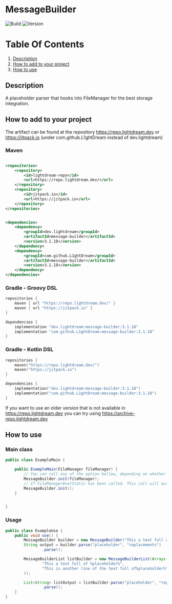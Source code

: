 # MessageBuilder

![Build](../../actions/workflows/build.yml/badge.svg)
![Version](https://img.shields.io/badge/Version-3.1.18-red.svg)

# Table Of Contents

1. [Description](#description)
2. [How to add to your project](#how-to-add-to-your-project)
3. [How to use](#how-to-use)

## Description

A placeholder parser that hooks into FileManager for the best storage integration.

## How to add to your project

The artifact can be found at the repository https://repo.lightdream.dev or https://jitpack.io (under
com.github.L1ghtDream instead of dev.lightdream)

### Maven

```xml

<repositories>
    <repository>
        <id>lightdream-repo</id>
        <url>https://repo.lightdream.dev/</url>
    </repository>
    <repository>
        <id>jitpack.io</id>
        <url>https://jitpack.io</url>
    </repository>
</repositories>
```

```xml

<dependencies>
    <dependency>
        <groupId>dev.lightdream</groupId>
        <artifactId>message-builder</artifactId>
        <version>3.1.18</version>
    </dependency>
    <dependency>
        <groupId>com.github.L1ghtDream</groupId>
        <artifactId>message-builder</artifactId>
        <version>3.1.18</version>
    </dependency>
</dependencies>
```

### Gradle - Groovy DSL

```groovy
repositories {
    maven { url "https://repo.lightdream.dev/" }
    maven { url "https://jitpack.io" }
}

dependencies {
    implementation "dev.lightdream:message-builder:3.1.18"
    implementation "com.github.L1ghtDream:message-builder:3.1.18"
}
```

### Gradle - Kotlin DSL

```kotlin
repositories {
    maven("https://repo.lightdream.dev/")
    maven("https://jitpack.io")
}

dependencies {
    implementation("dev.lightdream:message-builder:3.1.18")
    implementation("com.github.L1ghtDream:message-builder:3.1.18")
}
```

If you want to use an older version that is not available in https://repo.lightdream.dev you can try
using https://archive-repo.lightdream.dev

## How to use

### Main class

```java
public class ExampleMain {

    public ExampleMain(FileManager fileManager) {
        // You can call any of the option bellow, depending on whether you want to add compatibility with FileManager or not
        MessageBuilder.init(fileManager);
        // If FileManager#setStatic has been called. This call will automatically register itself with the static instance
        MessageBuilder.init();
    }


}
```

### Usage

```java
public class ExampleUse {
    public void use() {
        MessageBuilder builder = new MessageBuilder("This a text full of %placeholder%");
        String output = builder.parse("placeholder", "replacements")
                .parse();

        MessageBuilderList listBuilder = new MessageBuilderList(Arrays.asList(
                "This a text full of %placeholder%",
                "This is another line of the text full of%placeholder%"
        ));

        List<String> listOutput = listBuilder.parse("placeholder", "replacements")
                .parse();
    }
}
```

